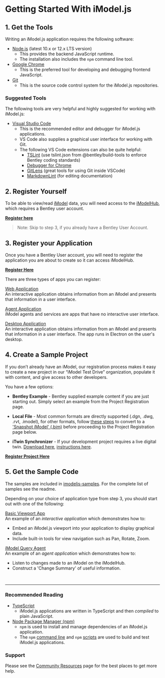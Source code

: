 # Getting Started With iModel.js

## 1. Get the Tools

Writing an iModel.js application requires the following software:

- [Node.js](https://nodejs.org) (latest 10.x or 12.x LTS version)
  - This provides the backend JavaScript runtime.
  - The installation also includes the `npm` command line tool.
- [Google Chrome](https://www.google.com/chrome/)
  - This is the preferred tool for developing and debugging frontend JavaScript.
- [Git](https://git-scm.com/downloads)
  - This is the source code control system for the iModel.js repositories.

### Suggested Tools

The following tools are very helpful and highly suggested for working with iModel.js:

- [Visual Studio Code](https://code.visualstudio.com/)
  - This is the recommended editor and debugger for iModel.js applications.
  - VS Code also supplies a graphical user interface for working with Git.
  - The following VS Code extensions can also be quite helpful:
    - [TSLint](https://marketplace.visualstudio.com/items?itemName=ms-vscode.vscode-typescript-tslint-plugin) (use tslint.json from @bentley/build-tools to enforce Bentley coding standards)
    - [Debugger for Chrome](https://marketplace.visualstudio.com/items?itemName=msjsdiag.debugger-for-chrome)
    - [GitLens](https://marketplace.visualstudio.com/items?itemName=eamodio.gitlens) (great tools for using Git inside VSCode)
    - [MarkdownLint](https://marketplace.visualstudio.com/items?itemName=DavidAnson.vscode-markdownlint) (for editing documentation)

## 2. Register Yourself

To be able to view/read [iModel](../learning/imodels) data, you will need access to the [iModelHub]($docs/learning/IModelHub/index.md), which requires a Bentley user account.

**[Register here](https://ims.bentley.com/IMS/Registration)**

> Note: Skip to step 3, if you already have a Bentley User Account.

## 3. Register your Application

Once you have a Bentley User account, you will need to register the application you are about to create so it can access iModelHub.

**[Register Here](./registration-dashboard.md)**

There are three types of apps you can register:

[Web Application](../learning/app.md/#interactive-apps)<br/>
An interactive application obtains information from an iModel and presents that information in a user interface.

[Agent Application](../learning/app.md/#agents-and-services)<br/>
iModel agents and services are apps that have no interactive user interface.

[Desktop Application](../learning/app.md/#desktop-apps)<br/>
An interactive application obtains information from an iModel and presents that information in a user interface. The app runs in Electron on the user's desktop.

## 4. Create a Sample Project

If you don’t already have an iModel, our registration process makes it easy to create a new project in our “iModel Test Drive” organization, populate it with content, and give access to other developers.​

You have a few options:

- **Bentley Example** - Bentley supplied example content if you are just starting out. Simply select an example from the Project Registration page.

- **Local File** - Most common formats are directly supported (.dgn, .dwg, .rvt, .imodel), for other formats, follow <a href="https://communities.bentley.com/products/microstation/b/microstation_blog/posts/publishing-an-imodel-in-bentley-view" target="_blank">these steps</a> to convert to a ['Snapshot iModel' (.bim)](../learning/backend/accessingimodels/#snapshot-imodels) before proceeding to the Project Registration page below.</p>

- **iTwin Synchronizer** - If your development project requires a live digital twin. <a href="https://www.bentley.com/Products/Product-Line/Digital-Twins/iTwin-Synchronizer?_ga=2.266197903.1838833050.1585677947-1402897844.1566391541" target="_blank"> Download here</a>, <a href="https://docs.bentley.com/LiveContent/web/iModel%20Bridge%20Administrator-v1/en/GUID-FD43F789-A531-4315-AD77-BFF1CCAC6F1C.html" target="_blank">instructions here</a>.

<div id="step4"></div>

**[Register Project Here](/getting-started/registration-dashboard?tab=1)**

<script>
  // LaunchDarkly script for turning off last li in step 4.
  $(document).ready(function () {
    var show = ldclient.variation(featureFlags.CreateBlankProject);
    if (show === undefined) {
      ldclient.on('ready', function () {
        show = ldclient.variation(featureFlags.CreateBlankProject);
        if (!show) {
            $('#step4').prev('ul').children('li').last().hide();
        }
      });
    }
    else if (!show) {
        $('#step4').prev('ul').children('li').last().hide();
    }
  });
</script>

## 5. Get the Sample Code

The samples are included in [imodeljs-samples](https://github.com/imodeljs/imodeljs-samples).  For the complete list of samples see the readme.

Depending on your choice of application type from step 3, you should start out with one of the following:

[Basic Viewport App](https://github.com/imodeljs/imodeljs-samples/tree/master/interactive-app/basic-viewport-app)<br/>
An example of an *interactive application* which demonstrates how to:

- Embed an iModel.js viewport into your application to display graphical data.
- Include built-in tools for view navigation such as Pan, Rotate, Zoom.

[iModel Query Agent](https://github.com/imodeljs/imodeljs-samples/tree/master/agent-app/query-agent)<br/>
An example of an *agent application* which demonstrates how to:

- Listen to changes made to an iModel on the iModelHub.
- Construct a 'Change Summary' of useful information.

<br/>

---

### Recommended Reading

- [TypeScript](http://www.typescriptlang.org/)
  - iModel.js applications are written in TypeScript and then _compiled_ to plain JavaScript.
- [Node Package Manager (npm)](https://www.npmjs.com/)
  - `npm` is used to install and manage dependencies of an iModel.js application.
  - The `npm` [command line](https://docs.npmjs.com/cli/npm) and `npm` [scripts](https://docs.npmjs.com/misc/scripts) are used to build and test iModel.js applications.

### Support

Please see the [Community Resources](../learning/CommunityResources.md) page for the best places to get more help.
